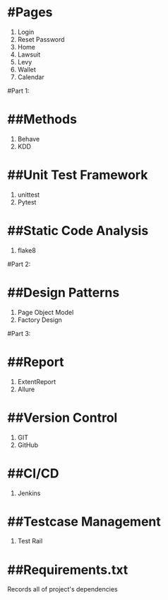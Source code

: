 #Pages
=====
1. Login
2. Reset Password
3. Home
4. Lawsuit
5. Levy
6. Wallet
7. Calendar

#Part 1:

##Methods
=======
1. Behave
2. KDD

##Unit Test Framework
===================
1. unittest
2. Pytest

##Static Code Analysis
====================
1. flake8

#Part 2:

##Design Patterns
===============
1. Page Object Model
2. Factory Design

#Part 3:

##Report
======
1. ExtentReport
2. Allure

##Version Control
===============
1. GIT
2. GitHub

##CI/CD
=====
1. Jenkins

##Testcase Management
===================
1. Test Rail

##Requirements.txt
================
Records all of project's dependencies
